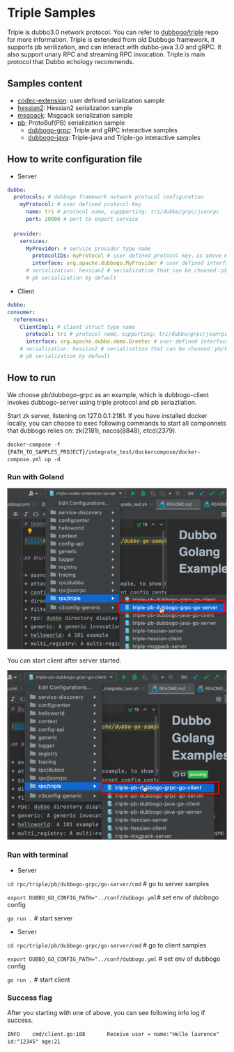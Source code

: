# Triple Samples

Triple is  dubbo3.0 network protocol. You can refer to [dubbogo/triple](https://github.com/dubbogo/triple) repo for more information. Triple is extended from old Dubbogo framework, it supports pb serilization, and can interact with dubbo-java 3.0 and  gRPC. It also support unary RPC and streaming RPC invocation. Triple is main protocol that  Dubbo echology recommends.

## Samples content

- [codec-extension](./codec-extension): user defined serialization sample
- [hessian2](./hessian2): Hessian2 serialization sample
- [msgpack](./msgpack): Msgpack serialization sample
- [pb](./pb):  ProtoBuf(PB) serialization sample
  - [dubbogo-grpc](./pb/dubbogo-grpc): Triple and gRPC interactive samples
  - [dubbogo-java](./pb/dubbogo-java): Triple-java and Triple-go interactive samples

## How to write configuration file

- Server

```yaml
dubbo:
  protocols: # dubbogo framework network protocol configuration
    myProtocol: # user defined protocol Key
      name: tri # protocol name, suppporting: tri/dubbo/grpc/jsonrpc
      port: 20000 # port to export service

  provider: 
    services: 
      MyProvider: # service provider type name 
        protocolIDs: myProtocol # user defined protocol key，as above myProtocol defined
        interface: org.apache.dubbogo.MyProvider # user defined interface name
      # serialization: hessian2 # serialization that can be choosed：pb/hessian2/custome
      # pb serialization by default
```

- Client

```yml
dubbo:
consumer:
  references:
    ClientImpl: # client struct type name
      protocol: tri # protocol name，supporting: tri/dubbo/grpc/jsonrpc，compatiable with server
      interface: org.apache.dubbo.demo.Greeter # user defined interface name
    # serialization: hessian2 # serialization that can be choosed：pb/hessian2/custome
    # pb serialization by default
```

## How to run

We choose pb/dubbogo-grpc as an example, which is dubbogo-client invokes dubbogo-server using triple protocol and pb seriazliation.

Start zk server, listening on 127.0.0.1:2181. If you have installed docker locally, you can choose to exec following commands to start all componnets that dubbogo relies on: zk(2181), nacos(8848), etcd(2379).

`docker-compose -f {PATH_TO_SAMPLES_PROJECT}/integrate_test/dockercompose/docker-compose.yml up -d`

### Run with Goland

![](../../.images/samples-rpc-triple-server.png)

You can start client after server started.

![](../../.images/samples-rpc-triple-client.png)



### Run with terminal

- Server

`cd rpc/triple/pb/dubbogo-grpc/go-server/cmd` # go to server samples

`export DUBBO_GO_CONFIG_PATH="../conf/dubbogo.yml`# set env of dubbogo config

`go run .` # start server

- Server

`cd rpc/triple/pb/dubbogo-grpc/go-server/cmd` # go to client samples

`export DUBBO_GO_CONFIG_PATH="../conf/dubbogo.yml` # set env of dubbogo config

`go run .` # start client



### Success flag

After you starting with one of above, you can see following info log if success.

`INFO    cmd/client.go:108       Receive user = name:"Hello laurence" id:"12345" age:21`

